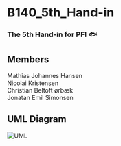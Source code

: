 # B140_5th_Hand-in
### The 5th Hand-in for PFI :fish:

## Members<br/>
Mathias Johannes Hansen<br/>
Nicolai Kristensen<br/>
Christian Beltoft ørbæk<br/>
Jonatan Emil Simonsen<br/>

## UML Diagram

![UML](/B140_5th_Hand-in/UML_Diagram.png "UML Diagram")
